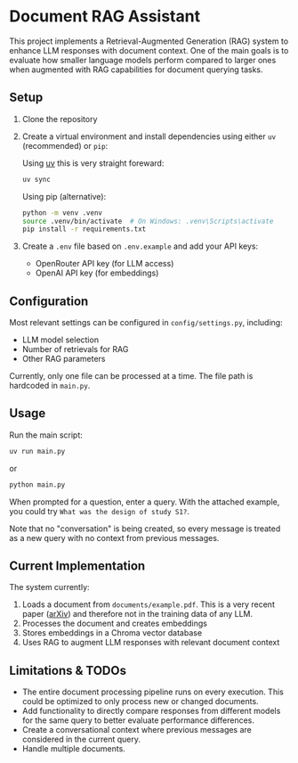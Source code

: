# Document RAG Assistant

This project implements a Retrieval-Augmented Generation (RAG) system to enhance LLM responses with document context. One of the main goals is to evaluate how smaller language models perform compared to larger ones when augmented with RAG capabilities for document querying tasks.

## Setup

1. Clone the repository
2. Create a virtual environment and install dependencies using either `uv` (recommended) or `pip`:

   Using [uv](https://github.com/astral-sh/uv) this is very straight foreward:
   ```bash
   uv sync
   ```

   Using pip (alternative):
   ```bash
   python -m venv .venv
   source .venv/bin/activate  # On Windows: .venv\Scripts\activate
   pip install -r requirements.txt
   ```

3. Create a `.env` file based on `.env.example` and add your API keys:
   - OpenRouter API key (for LLM access)
   - OpenAI API key (for embeddings)

## Configuration

Most relevant settings can be configured in `config/settings.py`, including:
- LLM model selection
- Number of retrievals for RAG
- Other RAG parameters

Currently, only one file can be processed at a time. The file path is hardcoded in `main.py`.

## Usage

Run the main script:
```bash
uv run main.py
```
or
```bash
python main.py
```

When prompted for a question, enter a query. With the attached example, you could try `What was the design of study S1?`.

Note that no "conversation" is being created, so every message is treated as a new query with no context from previous messages.

## Current Implementation

The system currently:
1. Loads a document from `documents/example.pdf`. This is a very recent paper ([arXiv](https://doi.org/10.48550/arXiv.2501.13228)) and therefore not in the training data of any LLM.
2. Processes the document and creates embeddings
3. Stores embeddings in a Chroma vector database
4. Uses RAG to augment LLM responses with relevant document context

## Limitations & TODOs

- The entire document processing pipeline runs on every execution. This could be optimized to only process new or changed documents.
- Add functionality to directly compare responses from different models for the same query to better evaluate performance differences.
- Create a conversational context where previous messages are considered in the current query.
- Handle multiple documents.
